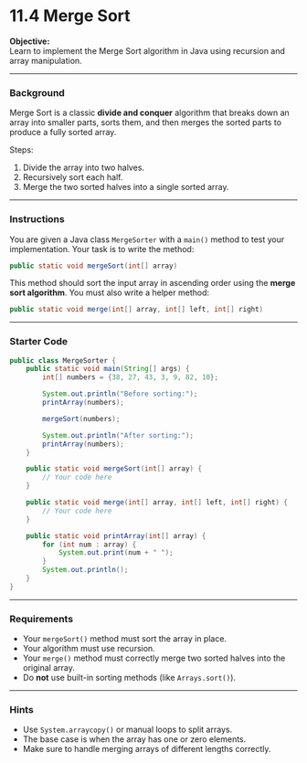 # 11.4 Merge Sort

**Objective:**  
Learn to implement the Merge Sort algorithm in Java using recursion and array manipulation.

---

### **Background**
Merge Sort is a classic **divide and conquer** algorithm that breaks down an array into smaller parts, sorts them, and then merges the sorted parts to produce a fully sorted array.

Steps:
1. Divide the array into two halves.
2. Recursively sort each half.
3. Merge the two sorted halves into a single sorted array.

---

### **Instructions**
You are given a Java class `MergeSorter` with a `main()` method to test your implementation. Your task is to write the method:

```java
public static void mergeSort(int[] array)
```

This method should sort the input array in ascending order using the **merge sort algorithm**. You must also write a helper method:

```java
public static void merge(int[] array, int[] left, int[] right)
```

---

###  **Starter Code**

```java
public class MergeSorter {
    public static void main(String[] args) {
        int[] numbers = {38, 27, 43, 3, 9, 82, 10};

        System.out.println("Before sorting:");
        printArray(numbers);

        mergeSort(numbers);

        System.out.println("After sorting:");
        printArray(numbers);
    }

    public static void mergeSort(int[] array) {
        // Your code here
    }

    public static void merge(int[] array, int[] left, int[] right) {
        // Your code here
    }

    public static void printArray(int[] array) {
        for (int num : array) {
            System.out.print(num + " ");
        }
        System.out.println();
    }
}
```

---

###  **Requirements**
- Your `mergeSort()` method must sort the array in place.
- Your algorithm must use recursion.
- Your `merge()` method must correctly merge two sorted halves into the original array.
- Do **not** use built-in sorting methods (like `Arrays.sort()`).

---

###  **Hints**
- Use `System.arraycopy()` or manual loops to split arrays.
- The base case is when the array has one or zero elements.
- Make sure to handle merging arrays of different lengths correctly.

